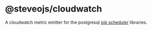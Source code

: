 # @steveojs/cloudwatch

A cloudwatch metric emitter for the postgresql [job scheduler](https://github.com/ordermentum/steveo) libraries.
